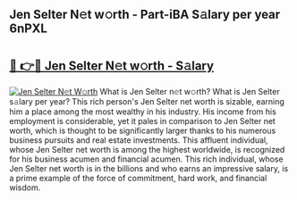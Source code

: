 ## Jen Selter N𝚎t w𝚘rth - Part-iBA S𝚊lary per year 6nPXL

# <h2><a href="http://gc4ocp.nevu.top/?p=Jen+Selter">🔗 👉🔴 Jen Selter N𝚎t w𝚘rth - S𝚊lary</a></h2>

[![Jen Selter N𝚎t W𝚘rth](https://i.imgur.com/Oavwk0R.jpeg)](http://gc4ocp.nevu.top/?p=Jen+Selter)
What is Jen Selter n𝚎t w𝚘rth? What is Jen Selter s𝚊lary per year?
This rich person's Jen Selter net worth is sizable, earning him a place among the most wealthy in his industry. His income from his employment is considerable, yet it pales in comparison to Jen Selter net worth, which is thought to be significantly larger thanks to his numerous business pursuits and real estate investments. This affluent individual, whose Jen Selter net worth is among the highest worldwide, is recognized for his business acumen and financial acumen. This rich individual, whose Jen Selter net worth is in the billions and who earns an impressive salary, is a prime example of the force of commitment, hard work, and financial wisdom.

